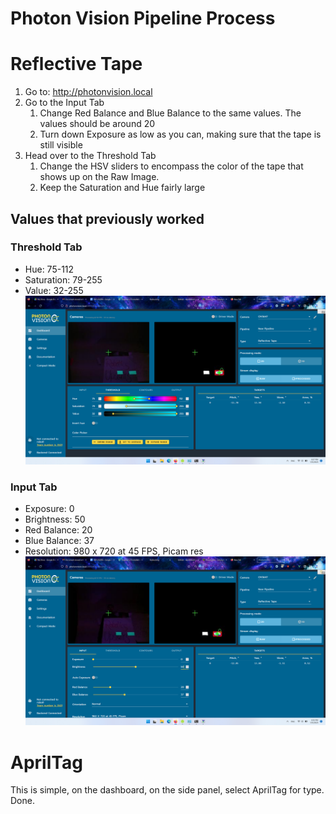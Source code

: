 # Photon Vision Pipeline Process

# Reflective Tape
1. Go to: http://photonvision.local
1. Go to the Input Tab
    1. Change Red Balance and Blue Balance to the same values. The values should be around 20
    1. Turn down Exposure as low as you can, making sure that the tape is still visible
1. Head over to the Threshold Tab
    1. Change the HSV sliders to encompass the color of the tape that shows up on the Raw Image.
    1. Keep the Saturation and Hue fairly large


## Values that previously worked

### Threshold Tab
* Hue: 75-112
* Saturation: 79-255
* Value: 32-255
![Threhold Tab](/software/vision/limelight/PhotonVisionPipeline_images/threholdTab.png)
### Input Tab
* Exposure: 0
* Brightness: 50
* Red Balance: 20
* Blue Balance: 37
* Resolution: 980 x 720 at 45 FPS, Picam res
![Input Tab](/software/vision/limelight/PhotonVisionPipeline_images/inputTab.png)

# AprilTag

This is simple, on the dashboard, on the side panel, select AprilTag for type. Done.

